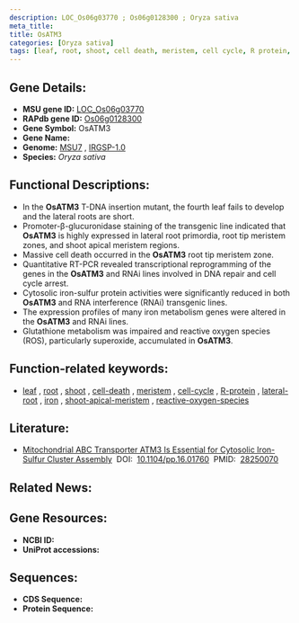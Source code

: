 ```yaml
---
description: LOC_Os06g03770 ; Os06g0128300 ; Oryza sativa
meta_title:
title: OsATM3
categories: [Oryza sativa]
tags: [leaf, root, shoot, cell death, meristem, cell cycle, R protein, lateral root, iron, shoot apical meristem, reactive oxygen species]
---
```


## Gene Details:
- **MSU gene ID:** [LOC_Os06g03770](http://rice.uga.edu/cgi-bin/ORF_infopage.cgi?orf=LOC_Os06g03770)  
- **RAPdb gene ID:** [Os06g0128300](https://rapdb.dna.affrc.go.jp/locus/?name=Os06g0128300)  
- **Gene Symbol:** OsATM3
- **Gene Name:**
- **Genome:**  [MSU7](http://rice.uga.edu/)&nbsp;,&nbsp;[IRGSP-1.0](https://rapdb.dna.affrc.go.jp/download/irgsp1.html)
- **Species:** *Oryza sativa*

## Functional Descriptions:
   - In the **OsATM3** T-DNA insertion mutant, the fourth leaf fails to develop and the lateral roots are short.
   - Promoter-β-glucuronidase staining of the transgenic line indicated that **OsATM3** is highly expressed in lateral root primordia, root tip meristem zones, and shoot apical meristem regions.
   - Massive cell death occurred in the **OsATM3** root tip meristem zone.
   - Quantitative RT-PCR revealed transcriptional reprogramming of the genes in the **OsATM3** and RNAi lines involved in DNA repair and cell cycle arrest.
   - Cytosolic iron-sulfur protein activities were significantly reduced in both **OsATM3** and RNA interference (RNAi) transgenic lines.
   - The expression profiles of many iron metabolism genes were altered in the **OsATM3** and RNAi lines.
   - Glutathione metabolism was impaired and reactive oxygen species (ROS), particularly superoxide, accumulated in **OsATM3**.

## Function-related keywords:
   - [leaf](/tags/leaf/)&nbsp;,&nbsp;[root](/tags/root/)&nbsp;,&nbsp;[shoot](/tags/shoot/)&nbsp;,&nbsp;[cell-death](/tags/cell-death/)&nbsp;,&nbsp;[meristem](/tags/meristem/)&nbsp;,&nbsp;[cell-cycle](/tags/cell-cycle/)&nbsp;,&nbsp;[R-protein](/tags/R-protein/)&nbsp;,&nbsp;[lateral-root](/tags/lateral-root/)&nbsp;,&nbsp;[iron](/tags/iron/)&nbsp;,&nbsp;[shoot-apical-meristem](/tags/shoot-apical-meristem/)&nbsp;,&nbsp;[reactive-oxygen-species](/tags/reactive-oxygen-species/)

## Literature:
   - [Mitochondrial ABC Transporter ATM3 Is Essential for Cytosolic Iron-Sulfur Cluster Assembly](https://www.doi.org/10.1104/pp.16.01760)&nbsp;&nbsp;DOI:&nbsp;&nbsp;[10.1104/pp.16.01760](https://www.doi.org/10.1104/pp.16.01760)&nbsp;&nbsp;PMID:&nbsp;&nbsp;[28250070](https://pubmed.ncbi.nlm.nih.gov/28250070/)

## Related News:

## Gene Resources:
- **NCBI ID:**  []()
- **UniProt accessions:** [](https://www.uniprot.org/uniprotkb//entry)

## Sequences:
- **CDS Sequence:**
- **Protein Sequence:**
